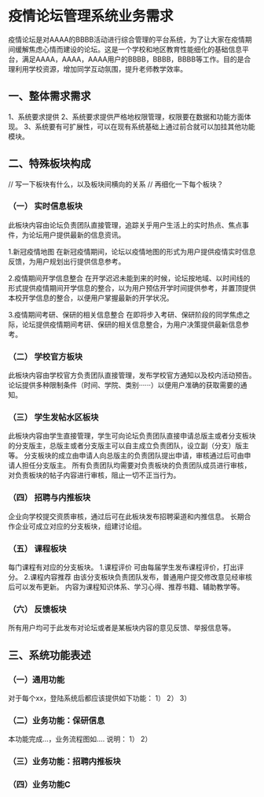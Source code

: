 # 疫情论坛管理系统业务需求

疫情论坛是对AAAA的BBBB活动进行综合管理的平台系统，为了让大家在疫情期间缓解焦虑心情而建设的论坛。这是一个学校和地区教育性能细化的基础信息平台，满足AAAA，AAAA，AAAA用户的BBBB，BBBB，BBBB等工作。目的是合理利用学校资源，增加同学互动氛围，提升老师教学效率。

## 一、整体需求需求
1、系统要求提供
2、系统要求提供严格地权限管理，权限要在数据和功能方面体现。
3、系统要有可扩展性，可以在现有系统基础上通过前合就可以加挂其他功能模块。

## 二、特殊板块构成
// 写一下板块有什么，以及板块间横向的关系
// 再细化一下每个板块？

### （一） 实时信息板块
  此板块内容由论坛负责团队直接管理，追踪关乎用户生活上的实时热点、焦点事件，为论坛用户提供最新的信息资讯。
  
  1.新冠疫情地图
  在新冠疫情期间，论坛以疫情地图的形式为用户提供疫情实时信息反馈，为用户规划出行提供信息参考。
  
  2.疫情期间开学信息整合
  在开学迟迟未能到来的时候，论坛按地域、以时间线的形式提供疫情期间开学信息的整合，以为用户预估开学时间提供参考，并置顶提供本校开学信息的整合，以便用户掌握最新的开学状况。
  
  3.疫情期间考研、保研的相关信息整合
  在即将步入考研、保研阶段的同学焦虑之际，论坛提供疫情期间考研、保研的相关信息整合，为用户决策提供最新信息参考。


### （二） 学校官方板块
  此板块内容由学校官方负责团队直接管理，发布学校官方通知以及校内活动预告。
  论坛提供多种限制条件（时间、学院、类别······）以便用户准确的获取需要的通知。


### （三） 学生发帖水区板块
  此板块内容由学生直接管理，学生可向论坛负责团队直接申请总版主或者分支板块的分支版主，总版主或者分支版主可以自主成立负责团队，设立副（分支）版主等。
  分支板块的成立由申请人向总版主的负责团队提出申请，审核通过后可由申请人担任分支版主。
  所有负责团队均需要对负责板块的负责团队成员进行审核，对负责板块的帖子内容进行审核，阻止一切不正当行为。


### （四） 招聘与内推板块
  企业向学校提交资质审核，通过后可在此板块发布招聘渠道和内推信息。
  长期合作企业可成立对应的分支板块，组建讨论组。


### （五） 课程板块
  每门课程有对应的分支板块。
  1.课程评价
  可由每届学生发布课程评价，打出评分。
  2.课程内容推荐
  由该分支板块负责团队发布，普通用户提交修改意见经审核后可以发布更新。
  内容为课程知识体系、学习心得、推荐书籍、辅助教学等。


### （六） 反馈板块
  所有用户均可于此发布对论坛或者是某板块内容的意见反馈、举报信息等。
  
  
  
  



## 三、系统功能表述

### （一）通用功能
对于每个xx，登陆系统后都应该提供如下功能：
1）
2）
3）

### （二）业务功能：保研信息
本功能完成...，业务流程图如....
说明：
1）
2）

### （三）业务功能：招聘内推板块

### （四）业务功能C
